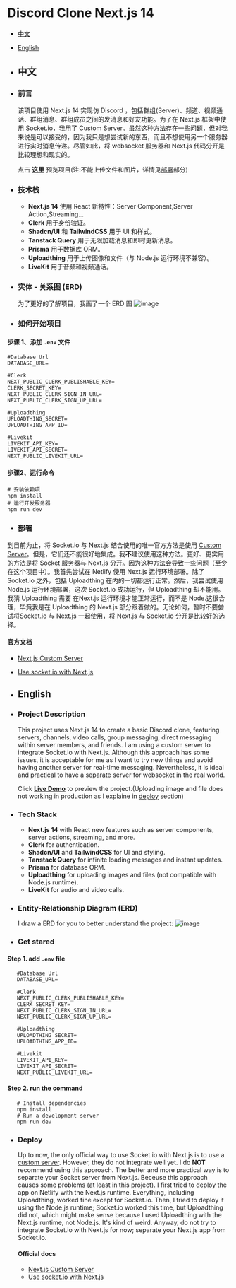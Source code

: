 # Discord Clone Next.js 14
 - [中文](#中文) 
 - [English](#english) 
 - ## 中文
 - ### 前言
   该项目使用 Next.js 14 实现仿 Discord ，包括群组(Server)、频道、视频通话、群组消息、群组成员之间的发消息和好友功能。为了在 Next.js 框架中使用 Socket.io，我用了 Custom Server。虽然这种方法存在一些问题，但对我来说是可以接受的，因为我只是想尝试新的东西，而且不想使用另一个服务器进行实时消息传递。尽管如此，将 websocket 服务器和 Next.js 代码分开是比较理想和现实的。
  
   点击 [**这里**](https://discord-clone-nextjs14-production.up.railway.app) 预览项目(注:不能上传文件和图片，详情见[部署](#部署)部分)
  - ### 技术栈
    - **Next.js 14** 使用 React 新特性：Server Component,Server Action,Streaming...
    - **Clerk** 用于身份验证。
    - **Shadcn/UI** 和 **TailwindCSS** 用于 UI 和样式。
    - **Tanstack Query** 用于无限加载消息和即时更新消息。
    - **Prisma** 用于数据库 ORM。
    - **Uploadthing** 用于上传图像和文件（与 Node.js 运行环境不兼容）。
    - **LiveKit** 用于音频和视频通话。
  - ### 实体 - 关系图 (ERD)
    为了更好的了解项目，我画了一个 ERD 图
![image](https://github.com/toMo2syo/discord-clone-nextjs14/assets/107993863/692442b8-03e3-4b7f-a9d4-b24c95f90ed1)
  - ### 如何开始项目
  #### 步骤 1、添加 `.env` 文件
```
#Database Url
DATABASE_URL=

#Clerk
NEXT_PUBLIC_CLERK_PUBLISHABLE_KEY=
CLERK_SECRET_KEY=
NEXT_PUBLIC_CLERK_SIGN_IN_URL=
NEXT_PUBLIC_CLERK_SIGN_UP_URL=

#Uploadthing
UPLOADTHING_SECRET=
UPLOADTHING_APP_ID=

#Livekit
LIVEKIT_API_KEY=
LIVEKIT_API_SECRET=
NEXT_PUBLIC_LIVEKIT_URL=
```
#### 步骤2、运行命令
```
# 安装依赖项
npm install
# 运行开发服务器
npm run dev
```
  - ### 部署
  到目前为止，将 Socket.io 与 Next.js 结合使用的唯一官方方法是使用 [Custom Server](https://nextjs.org/docs/pages/building-your-application/configuring/custom-server)。但是，它们还不能很好地集成。我**不**建议使用这种方法。更好、更实用的方法是将 Socket 服务器与 Next.js 分开。因为这种方法会导致一些问题（至少在这个项目中）。我首先尝试在 Netlify 使用 Next.js 运行环境部署。除了 Socket.io 之外，包括 Uploadthing 在内的一切都运行正常。然后，我尝试使用 Node.js 运行环境部署，这次 Socket.io 成功运行，但 Uploadthing 却不能用。我猜 Uploadthing 需要 在Next.js 运行环境才能正常运行，而不是 Node.这很合理，毕竟我是在 Uploadthing 的 Next.js 部分跟着做的。无论如何，暂时不要尝试将Socket.io 与 Next.js 一起使用，将 Next.js 与 Socket.io 分开是比较好的选择。

#### 官方文档
- [Next.js Custom Server](https://nextjs.org/docs/pages/building-your-application/configuring/custom-server)
- [Use socket.io with Next.js](https://socket.io/how-to/use-with-nextjs)


 - ## English 
 - ### Project Description 
   This project uses Next.js 14 to create a basic Discord clone, featuring servers, channels, video calls, group messaging, direct messaging within server members, and friends. I am using a custom server to integrate Socket.io with Next.js. Although this approach has some issues, it is acceptable for me as I want to try new things and avoid having another server for real-time messaging. Nevertheless, it is ideal and practical to have a separate server for websocket in the real world.
   
   Click [**Live Demo**](https://discord-clone-nextjs14-production.up.railway.app) to preview the project.(Uploading image and file does not working in production as I explaine in [deploy](#deploy) section)
 - ### Tech Stack
   -   **Next.js 14** with React new features such as server components, server actions, streaming, and more.
   -   **Clerk** for authentication.
   -   **Shadcn/UI** and **TailwindCSS** for UI and styling.
   -   **Tanstack Query** for infinite loading messages and instant updates.
   -   **Prisma** for database ORM.
   -   **Uploadthing** for uploading images and files (not compatible with Node.js runtime).
   -   **LiveKit** for audio and video calls.
  - ### Entity-Relationship Diagram (ERD)
    I draw a ERD for you to better understand the project:
   ![image](https://github.com/toMo2syo/discord-clone-nextjs14/assets/107993863/692442b8-03e3-4b7f-a9d4-b24c95f90ed1)
  - ### Get stared
   #### Step 1.  add `.env` file
```
   #Database Url
   DATABASE_URL=
   
   #Clerk
   NEXT_PUBLIC_CLERK_PUBLISHABLE_KEY=
   CLERK_SECRET_KEY=
   NEXT_PUBLIC_CLERK_SIGN_IN_URL=
   NEXT_PUBLIC_CLERK_SIGN_UP_URL=
   
   #Uploadthing
   UPLOADTHING_SECRET=
   UPLOADTHING_APP_ID=
   
   #Livekit
   LIVEKIT_API_KEY=
   LIVEKIT_API_SECRET=
   NEXT_PUBLIC_LIVEKIT_URL=
```
  #### Step 2.  run the command
```
   # Install dependencies 
   npm install 
   # Run a development server 
   npm run dev
```
  - ### Deploy
     Up to now, the only official way to use Socket.io with Next.js is to use a [custom server](https://nextjs.org/docs/pages/building-your-application/configuring/custom-server). However, they do not integrate well yet. I do **NOT** recommend using this approach. The better and more practical way is to separate your Socket server from Next.js. Beceuse this approach causes some problems (at least in this project). I first tried to deploy the app on Netlify with the Next.js runtime. Everything, including Uploadthing, worked fine except for Socket.io. Then, I tried to deploy it using the Node.js runtime; Socket.io worked this time, but Uploadthing did not, which might make sense because I used Uploadthing with the Next.js runtime, not Node.js. It's kind of weird. Anyway, do not try to integrate Socket.io with Next.js for now; separate your Next.js app from Socket.io.
   
    #### Official docs
    - [Next.js Custom Server](https://nextjs.org/docs/pages/building-your-application/configuring/custom-server)
    - [Use socket.io with Next.js](https://socket.io/how-to/use-with-nextjs)
